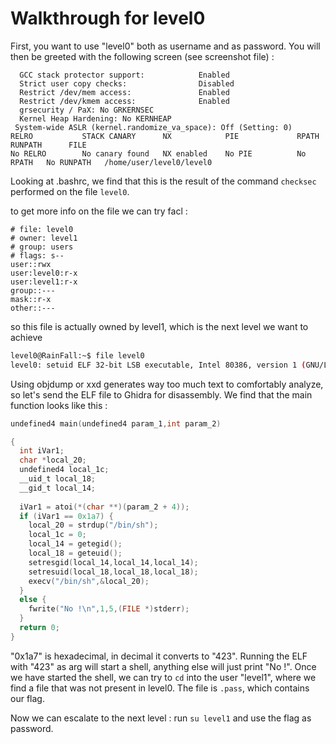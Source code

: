 # Walkthrough for level0

First, you want to use "level0" both as username and as password. You will then be greeted with the following screen (see screenshot file) :
```
  GCC stack protector support:            Enabled
  Strict user copy checks:                Disabled
  Restrict /dev/mem access:               Enabled
  Restrict /dev/kmem access:              Enabled
  grsecurity / PaX: No GRKERNSEC
  Kernel Heap Hardening: No KERNHEAP
 System-wide ASLR (kernel.randomize_va_space): Off (Setting: 0)
RELRO           STACK CANARY      NX            PIE             RPATH      RUNPATH      FILE
No RELRO        No canary found   NX enabled    No PIE          No RPATH   No RUNPATH   /home/user/level0/level0
```

Looking at .bashrc, we find that this is the result of the command ```checksec``` performed on the file ```level0```.

to get more info on the file we can try facl :
```~$ getfacl level0
# file: level0
# owner: level1
# group: users
# flags: s--
user::rwx
user:level0:r-x
user:level1:r-x
group::---
mask::r-x
other::---
```

so this file is actually owned by level1, which is the next level we want to achieve


```sh
level0@RainFall:~$ file level0
level0: setuid ELF 32-bit LSB executable, Intel 80386, version 1 (GNU/Linux), statically linked, for GNU/Linux 2.6.24, BuildID[sha1]=0x85cf4024dbe79c7ccf4f30e7c601a356ce04f412, not stripped
```

Using objdump or xxd generates way too much text to comfortably analyze, so let's send the ELF file to Ghidra for disassembly.
We find that the main function looks like this :

```c
undefined4 main(undefined4 param_1,int param_2)

{
  int iVar1;
  char *local_20;
  undefined4 local_1c;
  __uid_t local_18;
  __gid_t local_14;
  
  iVar1 = atoi(*(char **)(param_2 + 4));
  if (iVar1 == 0x1a7) {
    local_20 = strdup("/bin/sh");
    local_1c = 0;
    local_14 = getegid();
    local_18 = geteuid();
    setresgid(local_14,local_14,local_14);
    setresuid(local_18,local_18,local_18);
    execv("/bin/sh",&local_20);
  }
  else {
    fwrite("No !\n",1,5,(FILE *)stderr);
  }
  return 0;
}
```

"0x1a7" is hexadecimal, in decimal it converts to "423". Running the ELF with "423" as arg will start a shell, anything else will just print "No !".
Once we have started the shell, we can try to ```cd``` into the user "level1", where we find a file that was not present in level0. The file is ```.pass```, which contains our flag.

Now we can escalate to the next level : run ```su level1``` and use the flag as password.